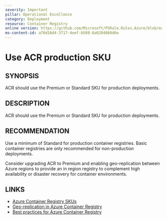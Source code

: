 ```yaml
---
severity: Important
pillar: Operational Excellence
category: Deployment
resource: Container Registry
online version: https://github.com/Microsoft/PSRule.Rules.Azure/blob/main/docs/en/rules/Azure.ACR.MinSku.md
ms-content-id: a70d16d4-3717-4eef-b588-8a0204860d6e
---
```


# Use ACR production SKU

## SYNOPSIS

ACR should use the Premium or Standard SKU for production deployments.

## DESCRIPTION

ACR should use the Premium or Standard SKU for production deployments.

## RECOMMENDATION

Use a minimum of Standard for production container registries.
Basic container registries are only recommended for non-production deployments.

Consider upgrading ACR to Premium and enabling geo-replication between Azure regions to provide an in region registry to complement high availability or disaster recovery for container environments.

## LINKS

- [Azure Container Registry SKUs](https://docs.microsoft.com/azure/container-registry/container-registry-skus)
- [Geo-replication in Azure Container Registry](https://docs.microsoft.com/azure/container-registry/container-registry-geo-replication)
- [Best practices for Azure Container Registry](https://docs.microsoft.com/azure/container-registry/container-registry-best-practices#geo-replicate-multi-region-deployments)
